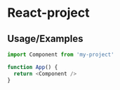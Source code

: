 # React-project

## Usage/Examples

```javascript
import Component from 'my-project'

function App() {
  return <Component />
}
```
